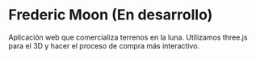 # Frederic Moon (En desarrollo)
Aplicación web que comercializa terrenos en la luna. Utilizamos three.js para el 3D y hacer el proceso de compra más interactivo.
